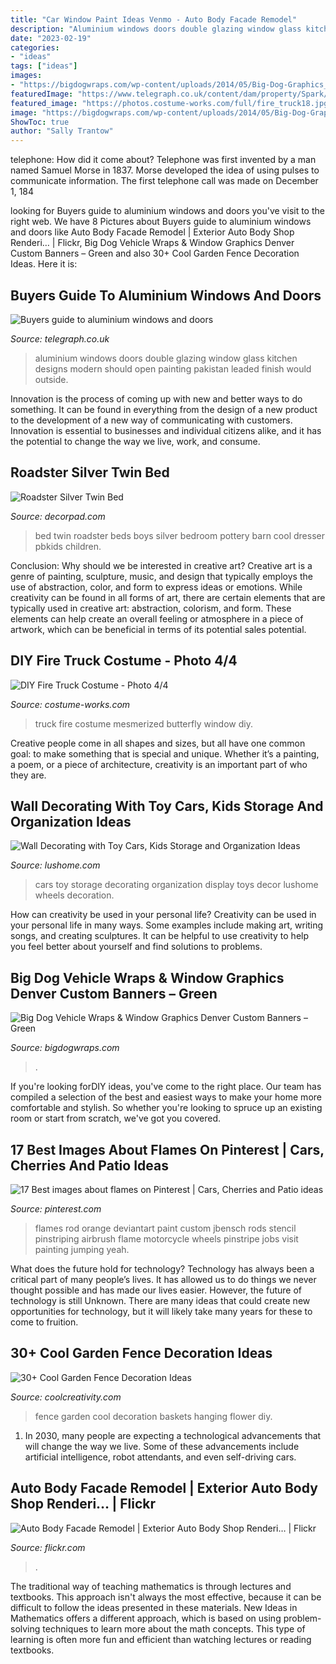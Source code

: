 ```yaml
---
title: "Car Window Paint Ideas Venmo - Auto Body Facade Remodel"
description: "Aluminium windows doors double glazing window glass kitchen designs modern should open painting pakistan leaded finish would outside"
date: "2023-02-19"
categories:
- "ideas"
tags: ["ideas"]
images:
- "https://bigdogwraps.com/wp-content/uploads/2014/05/Big-Dog-Graphics_Custom-Wraps_108.jpg"
featuredImage: "https://www.telegraph.co.uk/content/dam/property/Spark/home-improvement-tips/aluminium-kitchen-windows-with-leaded-glass-xlarge.jpg"
featured_image: "https://photos.costume-works.com/full/fire_truck18.jpg"
image: "https://bigdogwraps.com/wp-content/uploads/2014/05/Big-Dog-Graphics_Custom-Wraps_108.jpg"
ShowToc: true
author: "Sally Trantow"
---
```



telephone: How did it come about?
Telephone was first invented by a man named Samuel Morse in 1837. Morse developed the idea of using pulses to communicate information. The first telephone call was made on December 1, 184
	

		
looking for Buyers guide to aluminium windows and doors you've visit to the right web. We have 8 Pictures about Buyers guide to aluminium windows and doors like Auto Body Facade Remodel | Exterior Auto Body Shop Renderi… | Flickr, Big Dog Vehicle Wraps &amp; Window Graphics Denver Custom Banners – Green and also 30+ Cool Garden Fence Decoration Ideas. Here it is:
		
    
## Buyers Guide To Aluminium Windows And Doors

<img loading=lazy src="https://www.telegraph.co.uk/content/dam/property/Spark/home-improvement-tips/aluminium-kitchen-windows-with-leaded-glass-xlarge.jpg" onerror="this.onerror=null;this.src='https://tse4.mm.bing.net/th?id=OIP.ux7RW7fPWvSVdkv6ru7EewHaEo&amp;pid=15.1';" alt="Buyers guide to aluminium windows and doors">

_Source: telegraph.co.uk_

>aluminium windows doors double glazing window glass kitchen designs modern should open painting pakistan leaded finish would outside. 

	

Innovation is the process of coming up with new and better ways to do something. It can be found in everything from the design of a new product to the development of a new way of communicating with customers. Innovation is essential to businesses and individual citizens alike, and it has the potential to change the way we live, work, and consume.

    
## Roadster Silver Twin Bed

<img loading=lazy src="https://cdn.decorpad.com/photos/2014/08/19/12cfa2969830.jpeg" onerror="this.onerror=null;this.src='https://tse4.mm.bing.net/th?id=OIP.ltY44GW7ZvCsSSlp7HBsHgHaGh&amp;pid=15.1';" alt="Roadster Silver Twin Bed">

_Source: decorpad.com_

>bed twin roadster beds boys silver bedroom pottery barn cool dresser pbkids children. 

	

Conclusion: Why should we be interested in creative art?
Creative art is a genre of painting, sculpture, music, and design that typically employs the use of abstraction, color, and form to express ideas or emotions. While creativity can be found in all forms of art, there are certain elements that are typically used in creative art: abstraction, colorism, and form. These elements can help create an overall feeling or atmosphere in a piece of artwork, which can be beneficial in terms of its potential sales potential.

    
## DIY Fire Truck Costume - Photo 4/4

<img loading=lazy src="https://photos.costume-works.com/full/fire_truck18.jpg" onerror="this.onerror=null;this.src='https://tse4.mm.bing.net/th?id=OIP.C9Qh-VhtbRI6AqYWtZD28AHaJ3&amp;pid=15.1';" alt="DIY Fire Truck Costume - Photo 4/4">

_Source: costume-works.com_

>truck fire costume mesmerized butterfly window diy. 

	

Creative people come in all shapes and sizes, but all have one common goal: to make something that is special and unique. Whether it’s a painting, a poem, or a piece of architecture, creativity is an important part of who they are.

    
## Wall Decorating With Toy Cars, Kids Storage And Organization Ideas

<img loading=lazy src="https://www.lushome.com/wp-content/uploads/2019/04/storage-organization-decoration-ideas-cars-kids-toys-12.jpg" onerror="this.onerror=null;this.src='https://tse4.mm.bing.net/th?id=OIP.f-ukW6jUpxhzbyxhsGmCXQAAAA&amp;pid=15.1';" alt="Wall Decorating with Toy Cars, Kids Storage and Organization Ideas">

_Source: lushome.com_

>cars toy storage decorating organization display toys decor lushome wheels decoration. 

	

How can creativity be used in your personal life?
Creativity can be used in your personal life in many ways. Some examples include making art, writing songs, and creating sculptures. It can be helpful to use creativity to help you feel better about yourself and find solutions to problems.

    
## Big Dog Vehicle Wraps &amp; Window Graphics Denver Custom Banners – Green

<img loading=lazy src="https://bigdogwraps.com/wp-content/uploads/2014/05/Big-Dog-Graphics_Custom-Wraps_108.jpg" onerror="this.onerror=null;this.src='https://tse1.mm.bing.net/th?id=OIP.u5PDVCFSb9x9zub50e1HRAHaJ4&amp;pid=15.1';" alt="Big Dog Vehicle Wraps &amp; Window Graphics Denver Custom Banners – Green">

_Source: bigdogwraps.com_

>. 

	

If you're looking forDIY ideas, you've come to the right place. Our team has compiled a selection of the best and easiest ways to make your home more comfortable and stylish. So whether you're looking to spruce up an existing room or start from scratch, we've got you covered.

    
## 17 Best Images About Flames On Pinterest | Cars, Cherries And Patio Ideas

<img loading=lazy src="https://s-media-cache-ak0.pinimg.com/736x/a7/58/fc/a758fc9be32b2f8accef20905385b2c2.jpg" onerror="this.onerror=null;this.src='https://tse1.mm.bing.net/th?id=OIP.emv0jNc9lUjgIdpMrbF7CwHaEv&amp;pid=15.1';" alt="17 Best images about flames on Pinterest | Cars, Cherries and Patio ideas">

_Source: pinterest.com_

>flames rod orange deviantart paint custom jbensch rods stencil pinstriping airbrush flame motorcycle wheels pinstripe jobs visit painting jumping yeah. 

	

What does the future hold for technology?
Technology has always been a critical part of many people’s lives. It has allowed us to do things we never thought possible and has made our lives easier. However, the future of technology is still Unknown. There are many ideas that could create new opportunities for technology, but it will likely take many years for these to come to fruition.

    
## 30+ Cool Garden Fence Decoration Ideas

<img loading=lazy src="http://coolcreativity.com/wp-content/uploads/2016/06/2401805-1-650-1465655946.jpg" onerror="this.onerror=null;this.src='https://tse1.mm.bing.net/th?id=OIP.rNSVK4JGwwI7dor5EhxuuQHaIN&amp;pid=15.1';" alt="30+ Cool Garden Fence Decoration Ideas">

_Source: coolcreativity.com_

>fence garden cool decoration baskets hanging flower diy. 

	

1. In 2030, many people are expecting a technological advancements that will change the way we live. Some of these advancements include artificial intelligence, robot attendants, and even self-driving cars. 

    
## Auto Body Facade Remodel | Exterior Auto Body Shop Renderi… | Flickr

<img loading=lazy src="https://c2.staticflickr.com/6/5070/5615258868_b93b356000_b.jpg" onerror="this.onerror=null;this.src='https://tse1.mm.bing.net/th?id=OIP.bnptMWMpbBi3Gq8cwqprcAHaE5&amp;pid=15.1';" alt="Auto Body Facade Remodel | Exterior Auto Body Shop Renderi… | Flickr">

_Source: flickr.com_

>. 

	

The traditional way of teaching mathematics is through lectures and textbooks. This approach isn't always the most effective, because it can be difficult to follow the ideas presented in these materials. New Ideas in Mathematics offers a different approach, which is based on using problem-solving techniques to learn more about the math concepts. This type of learning is often more fun and efficient than watching lectures or reading textbooks.

